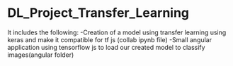 # DL_Project_Transfer_Learning
It includes the following:
-Creation of a model using transfer learning using keras and make it compatible for tf js (collab ipynb file)
-Small angular application using tensorflow js to load our created model to classify images(angular folder)
